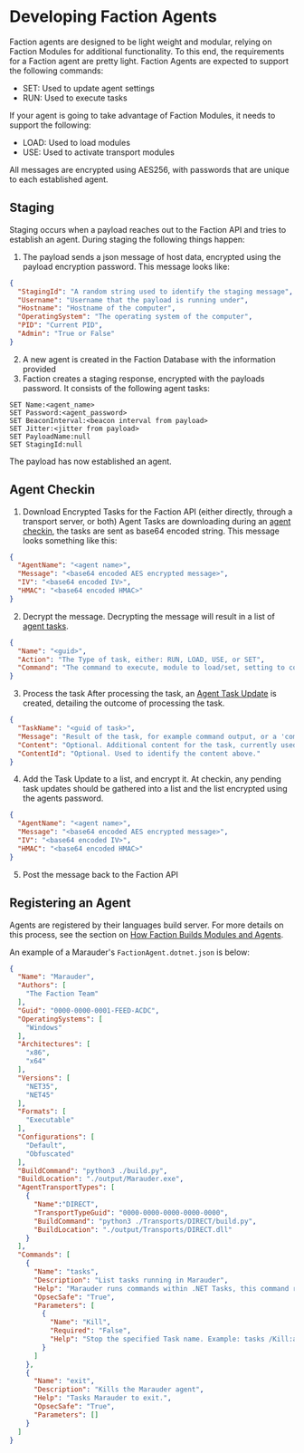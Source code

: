 # Developing Faction Agents

Faction agents are designed to be light weight and modular, relying on Faction Modules for additional functionality. To this end, the requirements for a Faction agent are pretty light. Faction Agents are expected to support the following commands: 

* SET: Used to update agent settings
* RUN: Used to execute tasks

If your agent is going to take advantage of Faction Modules, it needs to support the following:
* LOAD: Used to load modules
* USE: Used to activate transport modules

All messages are encrypted using AES256, with passwords that are unique to each established agent.

## Staging
Staging occurs when a payload reaches out to the Faction API and tries to establish an agent. During staging the following things happen:

1. The payload sends a json message of host data, encrypted using the payload encryption password. This message looks like:
```JSON
{
  "StagingId": "A random string used to identify the staging message",
  "Username": "Username that the payload is running under",
  "Hostname": "Hostname of the computer",
  "OperatingSystem": "The operating system of the computer",
  "PID": "Current PID",
  "Admin": "True or False"
}
```
2. A new agent is created in the Faction Database with the information provided
3. Faction creates a staging response, encrypted with the payloads password. It consists of the following agent tasks:

```
SET Name:<agent_name>
SET Password:<agent_password>
SET BeaconInterval:<beacon interval from payload>
SET Jitter:<jitter from payload>
SET PayloadName:null
SET StagingId:null
```

The payload has now established an agent.

## Agent Checkin
1. Download Encrypted Tasks for the Faction API (either directly, through a transport server, or both)
Agent Tasks are downloading during an [agent checkin](/docs/development/api/#agent-checkin), the tasks are sent as base64 encoded string. This message looks something like this:

```JSON
{
  "AgentName": "<agent name>",
  "Message": "<base64 encoded AES encrypted message>",
  "IV": "<base64 encoded IV>",
  "HMAC": "<base64 encoded HMAC>"
}
```

2. Decrypt the message.
Decrypting the message will result in a list of [agent tasks](/docs/development/schema/#agent-task). 

```JSON
{
  "Name": "<guid>",
  "Action": "The Type of task, either: RUN, LOAD, USE, or SET",
  "Command": "The command to execute, module to load/set, setting to configure, etc"
}
```

3. Process the task
After processing the task, an [Agent Task Update](/docs/development/schema/#agent-task-update) is created, detailing the outcome of processing the task. 

```JSON
{
  "TaskName": "<guid of task>",
  "Message": "Result of the task, for example command output, or a 'completed' message. This is printed to the console as part of the task update.",
  "Content": "Optional. Additional content for the task, currently used for file contents in upload/download commands",
  "ContentId": "Optional. Used to identify the content above."
}
```

4. Add the Task Update to a list, and encrypt it.
At checkin, any pending task updates should be gathered into a list and the list encrypted using the agents password.
```JSON
{
  "AgentName": "<agent name>",
  "Message": "<base64 encoded AES encrypted message>",
  "IV": "<base64 encoded IV>",
  "HMAC": "<base64 encoded HMAC>"
}
```

5. Post the message back to the Faction API

## Registering an Agent
Agents are registered by their languages build server. For more details on this process, see the section on [How Faction Builds Modules and Agents](/docs/development/#how-faction-builds-modules-and-agents).

An example of a Marauder's `FactionAgent.dotnet.json` is below:

```JSON
{
  "Name": "Marauder",
  "Authors": [
    "The Faction Team"
  ],
  "Guid": "0000-0000-0001-FEED-ACDC",
  "OperatingSystems": [
    "Windows"
  ],
  "Architectures": [
    "x86",
    "x64"
  ],
  "Versions": [
    "NET35",
    "NET45"
  ],
  "Formats": [
    "Executable"
  ],
  "Configurations": [
    "Default",
    "Obfuscated"
  ],
  "BuildCommand": "python3 ./build.py",
  "BuildLocation": "./output/Marauder.exe",
  "AgentTransportTypes": [
    {
      "Name":"DIRECT",
      "TransportTypeGuid": "0000-0000-0000-0000-0000",
      "BuildCommand": "python3 ./Transports/DIRECT/build.py",
      "BuildLocation": "./output/Transports/DIRECT.dll"
    }
  ],
  "Commands": [
    {
      "Name": "tasks",
      "Description": "List tasks running in Marauder",
      "Help": "Marauder runs commands within .NET Tasks, this command returns a list of any Tasks being run. You can kill a task using the /kill:<task_name> parameter.",
      "OpsecSafe": "True",
      "Parameters": [
        {
          "Name": "Kill",
          "Required": "False",
          "Help": "Stop the specified Task name. Example: tasks /Kill:abc1"
        }
      ]
    },
    {			
      "Name": "exit",
      "Description": "Kills the Marauder agent",
      "Help": "Tasks Marauder to exit.",
      "OpsecSafe": "True",
      "Parameters": []
    }
  ]
}

```